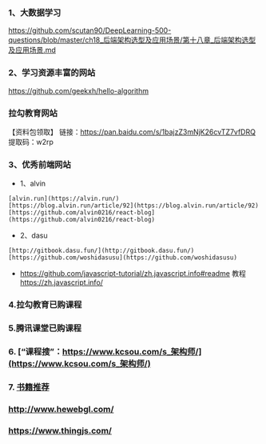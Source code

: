 ### 1、大数据学习
https://github.com/scutan90/DeepLearning-500-questions/blob/master/ch18_后端架构选型及应用场景/第十八章_后端架构选型及应用场景.md

### 2、学习资源丰富的网站
https://github.com/geekxh/hello-algorithm

### 拉勾教育网站
【资料包领取】
链接：https://pan.baidu.com/s/1bajzZ3mNjK26cvTZ7vfDRQ 
提取码：w2rp 


### 3、优秀前端网站
- 1、alvin 
```
[alvin.run](https://alvin.run/) 
[https://blog.alvin.run/article/92](https://blog.alvin.run/article/92) 
[https://github.com/alvin0216/react-blog](https://github.com/alvin0216/react-blog)
```
- 2、dasu
````
[http://gitbook.dasu.fun/](http://gitbook.dasu.fun/)
[https://github.com/woshidasusu](https://github.com/woshidasusu)
````
- https://github.com/javascript-tutorial/zh.javascript.info#readme 教程
https://zh.javascript.info/

### 4.拉勾教育已购课程

### 5.腾讯课堂已购课程

### 6. [“课程搜”：https://www.kcsou.com/s_架构师/](https://www.kcsou.com/s_架构师/)

### 7. [书籍推荐](https://github.com/sorenduan/awesome-java-books)

### http://www.hewebgl.com/

### https://www.thingjs.com/
